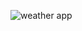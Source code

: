 ![weather app](https://github.com/w20427/Weather-App/assets/94058941/d89dfbcd-0072-4e54-9ac9-7590d104b536)
